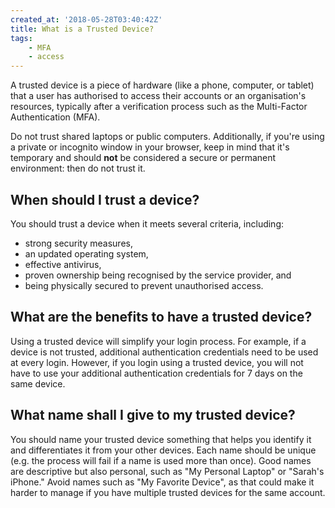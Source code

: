 ```yaml
---
created_at: '2018-05-28T03:40:42Z'
title: What is a Trusted Device?
tags: 
    - MFA
    - access
---
```


A trusted device is a piece of hardware (like a phone, computer, or tablet) 
that a user has authorised to access their accounts or an organisation's resources, 
typically after a verification process such as the Multi-Factor Authentication (MFA).

Do not trust shared laptops or public computers. Additionally, if you're using a private or incognito window in your browser, 
keep in mind that it's temporary and should **not** be considered a secure or permanent environment: then do not trust it.

## When should I trust a device?

You should trust a device when it meets several criteria, including: 

- strong security measures,
- an updated operating system,
- effective antivirus,
- proven ownership being recognised by the service provider, and
- being physically secured to prevent unauthorised access.

## What are the benefits to have a trusted device?

Using a trusted device will simplify your login process. For example, if a device is not trusted, additional authentication credentials need to be used at every login. However, if you login using a trusted device, you will not have to use your additional authentication credentials for 7 days on the same device.

## What name shall I give to my trusted device?

You should name your trusted device something that helps you identify it and differentiates it from your other devices. Each name should be unique (e.g. the process will fail if a name is used more than once). 
Good names are descriptive but also personal, such as "My Personal Laptop" or "Sarah's iPhone." 
Avoid names such as "My Favorite Device", as that could make it harder to manage if you have multiple trusted devices for the same account. 

